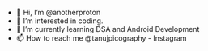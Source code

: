 - 👋 Hi, I’m @anotherproton
- 👀 I’m interested in coding.
- 🌱 I’m currently learning DSA and Android Development
- 📫 How to reach me @tanujpicography - Instagram

<!---
anotherproton/anotherproton is a ✨ special ✨ repository because its `README.md` (this file) appears on your GitHub profile.
You can click the Preview link to take a look at your changes.
--->
